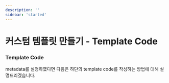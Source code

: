 ```yaml
---
description: ''
sidebar: 'started'
---
```

# 커스텀 템플릿 만들기 - Template Code

### Template Code

metadata를 설정하였다면 다음은 하단의 template code를 작성하는 방법에 대해 설명드리겠습니다.
